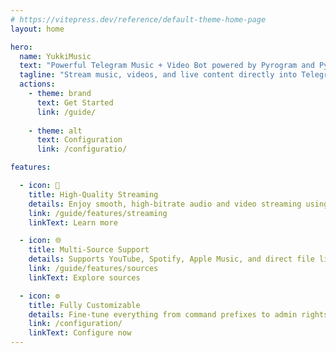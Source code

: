 ```yaml
---
# https://vitepress.dev/reference/default-theme-home-page
layout: home

hero:
  name: YukkiMusic
  text: "Powerful Telegram Music + Video Bot powered by Pyrogram and Py-Tgcalls."
  tagline: "Stream music, videos, and live content directly into Telegram group calls from YouTube, Spotify, and more."
  actions:
    - theme: brand
      text: Get Started
      link: /guide/
      
    - theme: alt
      text: Configuration
      link: /configuratio/

features:

  - icon: 🎵
    title: High-Quality Streaming
    details: Enjoy smooth, high-bitrate audio and video streaming using Py-Tgcalls integration.
    link: /guide/features/streaming
    linkText: Learn more

  - icon: 🌐
    title: Multi-Source Support
    details: Supports YouTube, Spotify, Apple Music, and direct file links — all in one bot.
    link: /guide/features/sources
    linkText: Explore sources

  - icon: ⚙️
    title: Fully Customizable
    details: Fine-tune everything from command prefixes to admin rights, filters, and logging.
    link: /configuration/
    linkText: Configure now
---
```


